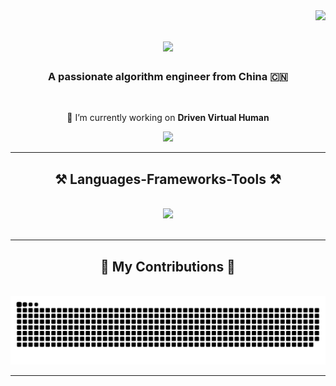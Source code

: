 <img align="right" src="https://visitor-badge.laobi.icu/badge?page_id=DBDXSS.DBDXSS" />

<h1 align="center">
    <img src="https://readme-typing-svg.herokuapp.com/?font=Righteous&size=35&center=true&vCenter=true&width=500&height=70&duration=4000&lines=Hi+There+!+👋;+I'm+Sheng+Shi+!;" />
</h1>

<h3 align="center">A passionate algorithm engineer from China 🇨🇳</h3>

<br/>

<div align="center">
 
 🔭 I’m currently working on **Driven Virtual Human**

 </div>
 
<div align="center"> 
  <a href="mailto:shengshi_neu@icloud.com">
    <img src="https://img.shields.io/badge/iCloud-3693F3?style=for-the-badge&logo=iCloud&logoColor=white" />
  </a>
</div>

 <hr/>
 
<h2 align="center">⚒️ Languages-Frameworks-Tools ⚒️</h2>
<br/>
<div align="center">
    <img src="https://skillicons.dev/icons?i=vscode,github,git,r,html,python,mysql,flask" />
</div>

<br/>
<hr/>

<div align="center">
  <h2>🐍 My Contributions 🐍</h2>
  <br>
  <img alt="snake eating my contributions" src="https://raw.githubusercontent.com/DBDXSS/DBDXSS/output/github-contribution-grid-snake.svg" />
</div>

<hr/>

